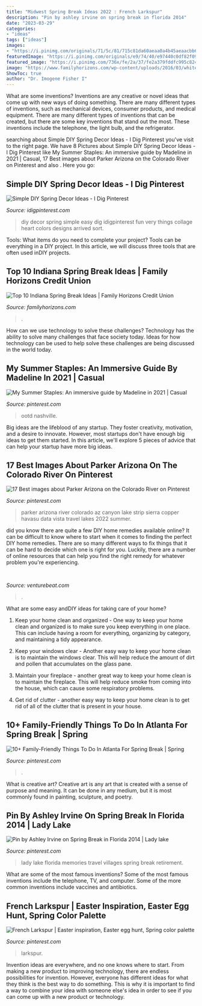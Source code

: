 ```yaml
---
title: "Midwest Spring Break Ideas 2022 : French Larkspur"
description: "Pin by ashley irvine on spring break in florida 2014"
date: "2023-03-29"
categories:
- "ideas"
tags: ["ideas"]
images:
- "https://i.pinimg.com/originals/71/5c/81/715c81da60aeaa0a4b45aeaacbb63bcc.png"
featuredImage: "https://i.pinimg.com/originals/e9/74/40/e97440c0df82f09b978b25ce2ebc214b.jpg"
featured_image: "https://i.pinimg.com/736x/fe/2a/37/fe2a379fddfc995c824359a6777fa760--travel-memories-family-vacations.jpg"
image: "https://www.familyhorizons.com/wp-content/uploads/2016/03/white_river_state_park.jpg"
ShowToc: true
author: "Dr. Imogene Fisher I"
---
```



What are some inventions?
Inventions are any creative or novel ideas that come up with new ways of doing something. There are many different types of inventions, such as mechanical devices, consumer products, and medical equipment. 
There are many different types of inventions that can be created, but there are some key inventions that stand out the most. These inventions include the telephone, the light bulb, and the refrigerator.

	

		
searching about Simple DIY Spring Decor Ideas - I Dig Pinterest you've visit to the right page. We have 8 Pictures about Simple DIY Spring Decor Ideas - I Dig Pinterest like My Summer Staples: An immersive guide by Madeline in 2021 | Casual, 17 Best images about Parker Arizona on the Colorado River on Pinterest and also . Here you go:
		
    
## Simple DIY Spring Decor Ideas - I Dig Pinterest

<img loading=lazy src="https://www.idigpinterest.com/wp-content/uploads/2014/03/DIY-spring-decor-collage.jpg" onerror="this.onerror=null;this.src='https://tse2.mm.bing.net/th?id=OIP.x4rOSfs0CrQgknfUs3KRoQHaHa&amp;pid=15.1';" alt="Simple DIY Spring Decor Ideas - I Dig Pinterest">

_Source: idigpinterest.com_

>diy decor spring simple easy dig idigpinterest fun very things collage heart colors designs arrived sort. 

	

Tools: What items do you need to complete your project?
Tools can be everything in a DIY project. In this article, we will discuss three tools that are often used inDIY projects.

    
## Top 10 Indiana Spring Break Ideas | Family Horizons Credit Union

<img loading=lazy src="https://www.familyhorizons.com/wp-content/uploads/2016/03/white_river_state_park.jpg" onerror="this.onerror=null;this.src='https://tse4.mm.bing.net/th?id=OIP.mczUiQB0qC8CDSEY5INkCgHaFo&amp;pid=15.1';" alt="Top 10 Indiana Spring Break Ideas | Family Horizons Credit Union">

_Source: familyhorizons.com_

>. 

	

How can we use technology to solve these challenges?
Technology has the ability to solve many challenges that face society today. Ideas for how technology can be used to help solve these challenges are being discussed in the world today.

    
## My Summer Staples: An Immersive Guide By Madeline In 2021 | Casual

<img loading=lazy src="https://i.pinimg.com/originals/e9/74/40/e97440c0df82f09b978b25ce2ebc214b.jpg" onerror="this.onerror=null;this.src='https://tse2.mm.bing.net/th?id=OIP.Zhe3V7sxQUyjQREuMgP2WwHaNK&amp;pid=15.1';" alt="My Summer Staples: An immersive guide by Madeline in 2021 | Casual">

_Source: pinterest.com_

>ootd nashville. 

	

Big ideas are the lifeblood of any startup. They foster creativity, motivation, and a desire to innovate. However, most startups don't have enough big ideas to get them started. In this article, we'll explore 5 pieces of advice that can help your startup have more big ideas.

    
## 17 Best Images About Parker Arizona On The Colorado River On Pinterest

<img loading=lazy src="https://s-media-cache-ak0.pinimg.com/736x/54/46/5c/54465c029980b4ef0e8e79c9bdd3bf85.jpg" onerror="this.onerror=null;this.src='https://tse1.mm.bing.net/th?id=OIP.a8zsQ2lXNjNMVxU_h5xhkwHaFj&amp;pid=15.1';" alt="17 Best images about Parker Arizona on the Colorado River on Pinterest">

_Source: pinterest.com_

>parker arizona river colorado az canyon lake strip sierra copper havasu data vista travel lakes 2022 summer. 

	

did you know there are quite a few DIY home remedies available online?
It can be difficult to know where to start when it comes to finding the perfect DIY home remedies. There are so many different ways to fix things that it can be hard to decide which one is right for you. Luckily, there are a number of online resources that can help you find the right remedy for whatever problem you're experiencing.

    
## 

<img loading=lazy src="https://venturebeat.com/wp-content/uploads/2018/09/IMG_20180903_100317.jpg?w=664" onerror="this.onerror=null;this.src='https://tse4.mm.bing.net/th?id=OIP.RDcB-YLVyI_c210PUJidMgHaGr&amp;pid=15.1';" alt="">

_Source: venturebeat.com_

>. 

	

What are some easy andDIY ideas for taking care of your home?
1. Keep your home clean and organized - One way to keep your home clean and organized is to make sure you keep everything in one place. This can include having a room for everything, organizing by category, and maintaining a tidy appearance.
2. Keep your windows clear - Another easy way to keep your home clean is to maintain the windows clear. This will help reduce the amount of dirt and pollen that accumulates on the glass pane.

3. Maintain your fireplace - another great way to keep your home clean is to maintain the fireplace. This will help reduce smoke from coming into the house, which can cause some respiratory problems.

4. Get rid of clutter - another easy way to keep your home clean is to get rid of all of the clutter that is present in your house.

    
## 10+ Family-Friendly Things To Do In Atlanta For Spring Break | Spring

<img loading=lazy src="https://i.pinimg.com/originals/71/5c/81/715c81da60aeaa0a4b45aeaacbb63bcc.png" onerror="this.onerror=null;this.src='https://tse3.mm.bing.net/th?id=OIP.7e1lNZa2rLiugFLuGbop0AAAAA&amp;pid=15.1';" alt="10+ Family-Friendly Things To Do In Atlanta For Spring Break | Spring">

_Source: pinterest.com_

>. 

	

What is creative art?
Creative art is any art that is created with a sense of purpose and meaning. It can be done in any medium, but it is most commonly found in painting, sculpture, and poetry.

    
## Pin By Ashley Irvine On Spring Break In Florida 2014 | Lady Lake

<img loading=lazy src="https://i.pinimg.com/736x/fe/2a/37/fe2a379fddfc995c824359a6777fa760--travel-memories-family-vacations.jpg" onerror="this.onerror=null;this.src='https://tse3.mm.bing.net/th?id=OIP.DCvBeoiRd3cXmiR5w144IgC0Es&amp;pid=15.1';" alt="Pin by Ashley Irvine on Spring Break in Florida 2014 | Lady lake">

_Source: pinterest.com_

>lady lake florida memories travel villages spring break retirement. 

	

What are some of the most famous inventions?
Some of the most famous inventions include the telephone, TV, and computer. Some of the more common inventions include vaccines and antibiotics.

    
## French Larkspur | Easter Inspiration, Easter Egg Hunt, Spring Color Palette

<img loading=lazy src="https://i.pinimg.com/originals/26/d5/77/26d577bc3dacd2de787faaeb778b4602.jpg" onerror="this.onerror=null;this.src='https://tse4.mm.bing.net/th?id=OIP.uizYam3NzeYQR_FgD4vCpAAAAA&amp;pid=15.1';" alt="French Larkspur | Easter inspiration, Easter egg hunt, Spring color palette">

_Source: pinterest.com_

>larkspur. 

	

Invention ideas are everywhere, and no one knows where to start. From making a new product to improving technology, there are endless possibilities for invention. However, everyone has different ideas for what they think is the best way to do something. This is why it is important to find a way to combine your idea with someone else's idea in order to see if you can come up with a new product or technology.

